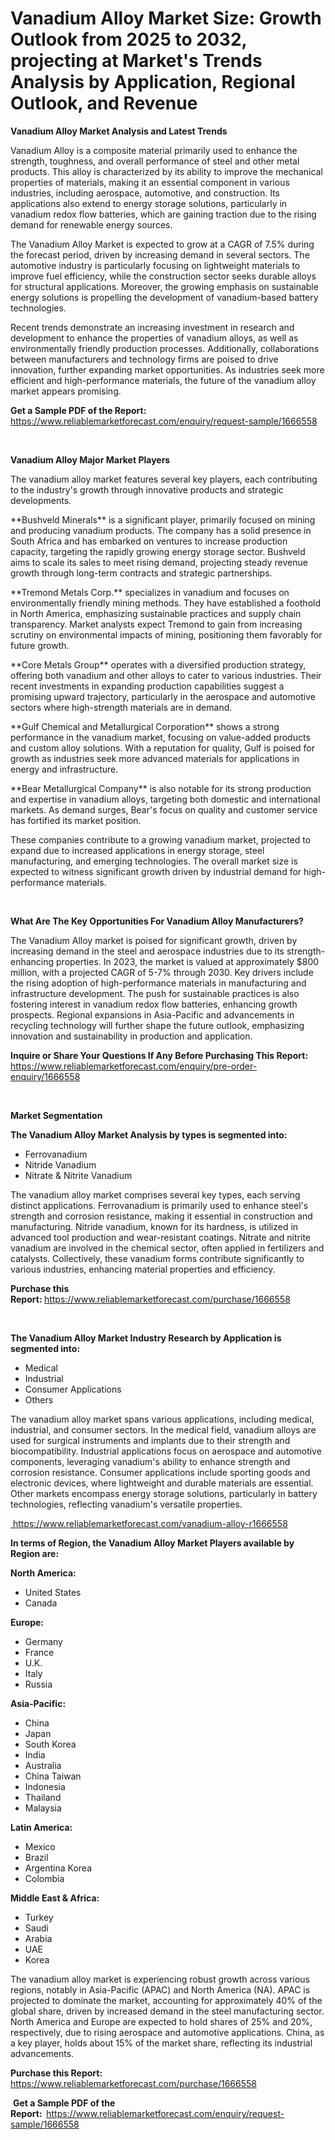 <p><h1>Vanadium Alloy Market Size: Growth Outlook from 2025 to 2032, projecting at Market's Trends Analysis by Application, Regional Outlook, and Revenue</h1></p><p><strong>Vanadium Alloy Market Analysis and Latest Trends</strong></p>
<p><p>Vanadium Alloy is a composite material primarily used to enhance the strength, toughness, and overall performance of steel and other metal products. This alloy is characterized by its ability to improve the mechanical properties of materials, making it an essential component in various industries, including aerospace, automotive, and construction. Its applications also extend to energy storage solutions, particularly in vanadium redox flow batteries, which are gaining traction due to the rising demand for renewable energy sources.</p><p>The Vanadium Alloy Market is expected to grow at a CAGR of 7.5% during the forecast period, driven by increasing demand in several sectors. The automotive industry is particularly focusing on lightweight materials to improve fuel efficiency, while the construction sector seeks durable alloys for structural applications. Moreover, the growing emphasis on sustainable energy solutions is propelling the development of vanadium-based battery technologies.</p><p>Recent trends demonstrate an increasing investment in research and development to enhance the properties of vanadium alloys, as well as environmentally friendly production processes. Additionally, collaborations between manufacturers and technology firms are poised to drive innovation, further expanding market opportunities. As industries seek more efficient and high-performance materials, the future of the vanadium alloy market appears promising.</p></p>
<p><strong>Get a Sample PDF of the Report:&nbsp;</strong> <a href="https://www.reliablemarketforecast.com/enquiry/request-sample/1666558?utm_campaign=3013&utm_medium=2&utm_source=Github&utm_content=ia&utm_term=16042025&utm_id=vanadium-alloy">https://www.reliablemarketforecast.com/enquiry/request-sample/1666558</a></p>
<p>&nbsp;</p>
<p><strong>Vanadium Alloy Major Market Players</strong></p>
<p><p>The vanadium alloy market features several key players, each contributing to the industry's growth through innovative products and strategic developments. </p><p>**Bushveld Minerals** is a significant player, primarily focused on mining and producing vanadium products. The company has a solid presence in South Africa and has embarked on ventures to increase production capacity, targeting the rapidly growing energy storage sector. Bushveld aims to scale its sales to meet rising demand, projecting steady revenue growth through long-term contracts and strategic partnerships.</p><p>**Tremond Metals Corp.** specializes in vanadium and focuses on environmentally friendly mining methods. They have established a foothold in North America, emphasizing sustainable practices and supply chain transparency. Market analysts expect Tremond to gain from increasing scrutiny on environmental impacts of mining, positioning them favorably for future growth.</p><p>**Core Metals Group** operates with a diversified production strategy, offering both vanadium and other alloys to cater to various industries. Their recent investments in expanding production capabilities suggest a promising upward trajectory, particularly in the aerospace and automotive sectors where high-strength materials are in demand.</p><p>**Gulf Chemical and Metallurgical Corporation** shows a strong performance in the vanadium market, focusing on value-added products and custom alloy solutions. With a reputation for quality, Gulf is poised for growth as industries seek more advanced materials for applications in energy and infrastructure.</p><p>**Bear Metallurgical Company** is also notable for its strong production and expertise in vanadium alloys, targeting both domestic and international markets. As demand surges, Bear's focus on quality and customer service has fortified its market position.</p><p>These companies contribute to a growing vanadium market, projected to expand due to increased applications in energy storage, steel manufacturing, and emerging technologies. The overall market size is expected to witness significant growth driven by industrial demand for high-performance materials.</p></p>
<p>&nbsp;</p>
<p><strong>What Are The Key Opportunities For Vanadium Alloy Manufacturers?</strong></p>
<p><p>The Vanadium Alloy market is poised for significant growth, driven by increasing demand in the steel and aerospace industries due to its strength-enhancing properties. In 2023, the market is valued at approximately $800 million, with a projected CAGR of 5-7% through 2030. Key drivers include the rising adoption of high-performance materials in manufacturing and infrastructure development. The push for sustainable practices is also fostering interest in vanadium redox flow batteries, enhancing growth prospects. Regional expansions in Asia-Pacific and advancements in recycling technology will further shape the future outlook, emphasizing innovation and sustainability in production and application.</p></p>
<p><strong>Inquire or Share Your Questions If Any Before Purchasing This Report:</strong> <a href="https://www.reliablemarketforecast.com/enquiry/pre-order-enquiry/1666558?utm_campaign=3013&utm_medium=2&utm_source=Github&utm_content=ia&utm_term=16042025&utm_id=vanadium-alloy">https://www.reliablemarketforecast.com/enquiry/pre-order-enquiry/1666558</a></p>
<p>&nbsp;</p>
<p><strong>Market Segmentation</strong></p>
<p><strong>The Vanadium Alloy Market Analysis by types is segmented into:</strong></p>
<p><ul><li>Ferrovanadium</li><li>Nitride Vanadium</li><li>Nitrate & Nitrite Vanadium</li></ul></p>
<p><p>The vanadium alloy market comprises several key types, each serving distinct applications. Ferrovanadium is primarily used to enhance steel's strength and corrosion resistance, making it essential in construction and manufacturing. Nitride vanadium, known for its hardness, is utilized in advanced tool production and wear-resistant coatings. Nitrate and nitrite vanadium are involved in the chemical sector, often applied in fertilizers and catalysts. Collectively, these vanadium forms contribute significantly to various industries, enhancing material properties and efficiency.</p></p>
<p><strong>Purchase this Report:&nbsp;</strong><a href="https://www.reliablemarketforecast.com/purchase/1666558?utm_campaign=3013&utm_medium=2&utm_source=Github&utm_content=ia&utm_term=16042025&utm_id=vanadium-alloy">https://www.reliablemarketforecast.com/purchase/1666558</a></p>
<p>&nbsp;</p>
<p><strong>The Vanadium Alloy Market Industry Research by Application is segmented into:</strong></p>
<p><ul><li>Medical</li><li>Industrial</li><li>Consumer Applications</li><li>Others</li></ul></p>
<p><p>The vanadium alloy market spans various applications, including medical, industrial, and consumer sectors. In the medical field, vanadium alloys are used for surgical instruments and implants due to their strength and biocompatibility. Industrial applications focus on aerospace and automotive components, leveraging vanadium's ability to enhance strength and corrosion resistance. Consumer applications include sporting goods and electronic devices, where lightweight and durable materials are essential. Other markets encompass energy storage solutions, particularly in battery technologies, reflecting vanadium's versatile properties.</p></p>
<p><a href="https://www.reliablemarketforecast.com/vanadium-alloy-r1666558?utm_campaign=3013&utm_medium=2&utm_source=Github&utm_content=ia&utm_term=16042025&utm_id=vanadium-alloy">&nbsp;https://www.reliablemarketforecast.com/vanadium-alloy-r1666558</a></p>
<p><strong>In terms of Region, the Vanadium Alloy Market Players available by Region are:</strong></p>
<p>
    <p> <strong> North America: </strong>
        <ul>
            <li>United States</li>
            <li>Canada</li>
        </ul>
        </p> 
    <p> <strong> Europe: </strong>
        <ul>
            <li>Germany</li>
            <li>France</li>
            <li>U.K.</li>
            <li>Italy</li>
            <li>Russia</li>
        </ul>
        </p> 
    <p> <strong> Asia-Pacific: </strong>
        <ul>
            <li>China</li>
            <li>Japan</li>
            <li>South Korea</li>
            <li>India</li>
            <li>Australia</li>
            <li>China Taiwan</li>
            <li>Indonesia</li>
            <li>Thailand</li>
            <li>Malaysia</li>
        </ul>
        </p> 
    <p> <strong> Latin America: </strong>
        <ul>
            <li>Mexico</li>
            <li>Brazil</li>
            <li>Argentina Korea</li>
            <li>Colombia</li>
        </ul>
        </p> 
    <p> <strong> Middle East & Africa: </strong>
        <ul>
            <li>Turkey</li>
            <li>Saudi</li>
            <li>Arabia</li>
            <li>UAE</li>
            <li>Korea</li>
        </ul>
    </p>
    </p>
<p><p>The vanadium alloy market is experiencing robust growth across various regions, notably in Asia-Pacific (APAC) and North America (NA). APAC is projected to dominate the market, accounting for approximately 40% of the global share, driven by increased demand in the steel manufacturing sector. North America and Europe are expected to hold shares of 25% and 20%, respectively, due to rising aerospace and automotive applications. China, as a key player, holds about 15% of the market share, reflecting its industrial advancements.</p></p>
<p><strong>Purchase this Report: </strong><a href="https://www.reliablemarketforecast.com/purchase/1666558?utm_campaign=3013&utm_medium=2&utm_source=Github&utm_content=ia&utm_term=16042025&utm_id=vanadium-alloy">https://www.reliablemarketforecast.com/purchase/1666558</a></p>
<p>&nbsp;<strong>Get a Sample PDF of the Report:&nbsp;&nbsp;</strong><a href="https://www.reliablemarketforecast.com/enquiry/request-sample/1666558?utm_campaign=3013&utm_medium=2&utm_source=Github&utm_content=ia&utm_term=16042025&utm_id=vanadium-alloy">https://www.reliablemarketforecast.com/enquiry/request-sample/1666558</a></p>
<p><strong></strong></p>
<p><p></p><p></p><p></p></p>